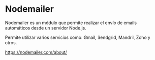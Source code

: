 # Nodemailer

Nodemailer es un módulo que permite realizar el envío de emails automáticos desde un servidor Node.js.

Permite utilizar varios servicios como: Gmail, Sendgrid, Mandril, Zoho y otros.

https://nodemailer.com/about/
